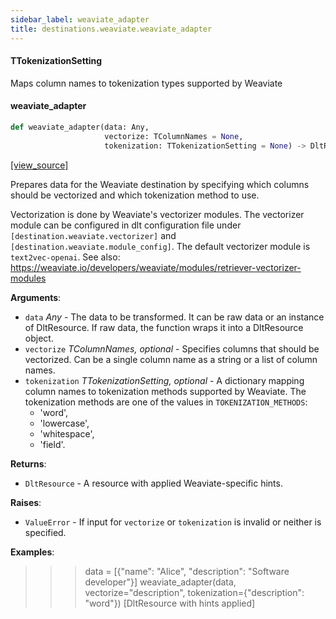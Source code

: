 ```yaml
---
sidebar_label: weaviate_adapter
title: destinations.weaviate.weaviate_adapter
---
```


#### TTokenizationSetting

Maps column names to tokenization types supported by Weaviate

#### weaviate\_adapter

```python
def weaviate_adapter(data: Any,
                     vectorize: TColumnNames = None,
                     tokenization: TTokenizationSetting = None) -> DltResource
```

[[view_source]](https://github.com/dlt-hub/dlt/blob/30d0f64fb2cdbacc2e88fdb304371650f417e1f0/dlt/destinations/weaviate/weaviate_adapter.py#L16)

Prepares data for the Weaviate destination by specifying which columns
should be vectorized and which tokenization method to use.

Vectorization is done by Weaviate's vectorizer modules. The vectorizer module
can be configured in dlt configuration file under
`[destination.weaviate.vectorizer]` and `[destination.weaviate.module_config]`.
The default vectorizer module is `text2vec-openai`. See also:
https://weaviate.io/developers/weaviate/modules/retriever-vectorizer-modules

**Arguments**:

- `data` _Any_ - The data to be transformed. It can be raw data or an instance
  of DltResource. If raw data, the function wraps it into a DltResource
  object.
- `vectorize` _TColumnNames, optional_ - Specifies columns that should be
  vectorized. Can be a single column name as a string or a list of
  column names.
- `tokenization` _TTokenizationSetting, optional_ - A dictionary mapping column
  names to tokenization methods supported by Weaviate. The tokenization
  methods are one of the values in `TOKENIZATION_METHODS`:
  - 'word',
  - 'lowercase',
  - 'whitespace',
  - 'field'.
  

**Returns**:

- `DltResource` - A resource with applied Weaviate-specific hints.
  

**Raises**:

- `ValueError` - If input for `vectorize` or `tokenization` is invalid
  or neither is specified.
  

**Examples**:

  >>> data = [{"name": "Alice", "description": "Software developer"}]
  >>> weaviate_adapter(data, vectorize="description", tokenization={"description": "word"})
  [DltResource with hints applied]

